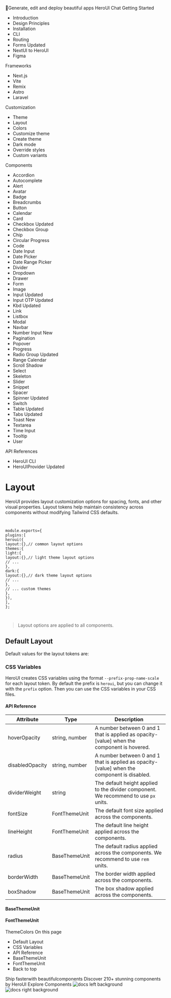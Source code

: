 🚀Generate, edit and deploy beautiful apps
HeroUI Chat
Getting Started
  * Introduction
  * Design Principles
  * Installation
  * CLI
  * Routing
  * Forms
Updated
  * NextUI to HeroUI
  * Figma


Frameworks
  * Next.js
  * Vite
  * Remix
  * Astro
  * Laravel


Customization
  * Theme
  * Layout
  * Colors
  * Customize theme
  * Create theme
  * Dark mode
  * Override styles
  * Custom variants


Components
  * Accordion
  * Autocomplete
  * Alert
  * Avatar
  * Badge
  * Breadcrumbs
  * Button
  * Calendar
  * Card
  * Checkbox
Updated
  * Checkbox Group
  * Chip
  * Circular Progress
  * Code
  * Date Input
  * Date Picker
  * Date Range Picker
  * Divider
  * Dropdown
  * Drawer
  * Form
  * Image
  * Input
Updated
  * Input OTP
Updated
  * Kbd
Updated
  * Link
  * Listbox
  * Modal
  * Navbar
  * Number Input
New
  * Pagination
  * Popover
  * Progress
  * Radio Group
Updated
  * Range Calendar
  * Scroll Shadow
  * Select
  * Skeleton
  * Slider
  * Snippet
  * Spacer
  * Spinner
Updated
  * Switch
  * Table
Updated
  * Tabs
Updated
  * Toast
New
  * Textarea
  * Time Input
  * Tooltip
  * User


API References
  * HeroUI CLI
  * HeroUIProvider
Updated


# Layout
HeroUI provides layout customization options for spacing, fonts, and other visual properties. Layout tokens help maintain consistency across components without modifying Tailwind CSS defaults.
```

```

```

module.exports={
plugins:[
heroui({
layout:{},// common layout options
themes:{
light:{
layout:{},// light theme layout options
// ...
},
dark:{
layout:{},// dark theme layout options
// ...
},
// ... custom themes
},
}),
],
};

```


```


```

> Layout options are applied to all components.
## Default Layout
Default values for the layout tokens are:
### CSS Variables
HeroUI creates CSS variables using the format `--prefix-prop-name-scale` for each layout token. By default the prefix is `heroui`, but you can change it with the `prefix` option.
Then you can use the CSS variables in your CSS files.
#### API Reference
Attribute| Type| Description  
---|---|---  
hoverOpacity| string, number| A number between 0 and 1 that is applied as opacity-[value] when the component is hovered.  
disabledOpacity| string, number| A number between 0 and 1 that is applied as opacity-[value] when the component is disabled.  
dividerWeight| string| The default height applied to the divider component. We recommend to use `px` units.  
fontSize| FontThemeUnit| The default font size applied across the components.  
lineHeight| FontThemeUnit| The default line height applied across the components.  
radius| BaseThemeUnit| The default radius applied across the components. We recommend to use `rem` units.  
borderWidth| BaseThemeUnit| The border width applied across the components.  
boxShadow| BaseThemeUnit| The box shadow applied across the components.  
#### BaseThemeUnit
#### FontThemeUnit
ThemeColors
On this page
  * Default Layout
  * CSS Variables
  * API Reference
  * BaseThemeUnit
  * FontThemeUnit
  * Back to top


Ship fasterwith beautifulcomponents
Discover 210+ stunning components by HeroUI
Explore Components
![docs left background](https://heroui-assets.nyc3.cdn.digitaloceanspaces.com/images/docs-left.png)
![docs right background](https://heroui-assets.nyc3.cdn.digitaloceanspaces.com/images/docs-right.png)
